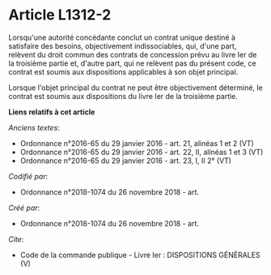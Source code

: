 # Article L1312-2

Lorsqu'une autorité concédante conclut un contrat unique destiné à satisfaire des besoins, objectivement indissociables, qui,
d'une part, relèvent du droit commun des contrats de concession prévu au livre Ier de la troisième partie et, d'autre part,
qui ne relèvent pas du présent code, ce contrat est soumis aux dispositions applicables à son objet principal. 

Lorsque l'objet principal du contrat ne peut être objectivement déterminé, le contrat est soumis aux dispositions du livre
Ier de la troisième partie.

**Liens relatifs à cet article**

_Anciens textes_:

  - Ordonnance n°2016-65 du 29 janvier 2016 - art. 21, alinéas 1 et 2 (VT)
  - Ordonnance n°2016-65 du 29 janvier 2016 - art. 22, II, alinéas 1 et 3 (VT)
  - Ordonnance n°2016-65 du 29 janvier 2016 - art. 23, I, II 2° (VT)

_Codifié par_:

  - Ordonnance n°2018-1074 du 26 novembre 2018 - art.

_Créé par_:

  - Ordonnance n°2018-1074 du 26 novembre 2018 - art.

_Cite_:

  - Code de la commande publique -  Livre Ier : DISPOSITIONS GÉNÉRALES (V)
